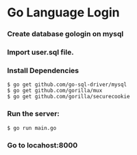 # Go Language Login

### Create database gologin on mysql

### Import user.sql file.

### Install Dependencies

    $ go get github.com/go-sql-driver/mysql
    $ go get github.com/gorilla/mux
    $ go get github.com/gorilla/securecookie

### Run the server:

    $ go run main.go

### Go to locahost:8000